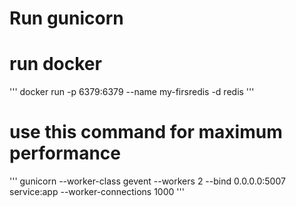 # Run gunicorn
<!-- gunicorn --bind 0.0.0.0:5007 wsgi:app --timeout 600 -->

# run docker 
'''
docker run -p 6379:6379 --name my-firsredis -d redis
'''

# use this command for maximum performance
'''
gunicorn --worker-class gevent   --workers 2   --bind 0.0.0.0:5007   service:app --worker-connections 1000
'''